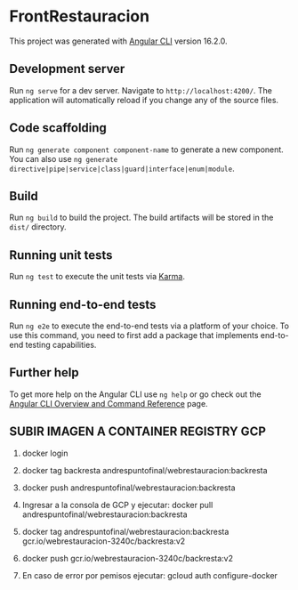 # FrontRestauracion

This project was generated with [Angular CLI](https://github.com/angular/angular-cli) version 16.2.0.

## Development server

Run `ng serve` for a dev server. Navigate to `http://localhost:4200/`. The application will automatically reload if you change any of the source files.

## Code scaffolding

Run `ng generate component component-name` to generate a new component. You can also use `ng generate directive|pipe|service|class|guard|interface|enum|module`.

## Build

Run `ng build` to build the project. The build artifacts will be stored in the `dist/` directory.

## Running unit tests

Run `ng test` to execute the unit tests via [Karma](https://karma-runner.github.io).

## Running end-to-end tests

Run `ng e2e` to execute the end-to-end tests via a platform of your choice. To use this command, you need to first add a package that implements end-to-end testing capabilities.

## Further help

To get more help on the Angular CLI use `ng help` or go check out the [Angular CLI Overview and Command Reference](https://angular.io/cli) page.

## SUBIR IMAGEN A CONTAINER REGISTRY GCP
1. docker login
1. docker tag backresta andrespuntofinal/webrestauracion:backresta
1. docker push andrespuntofinal/webrestauracion:backresta
1. Ingresar a la consola de GCP y ejecutar: docker pull andrespuntofinal/webrestauracion:backresta
1. docker tag andrespuntofinal/webrestauracion:backresta gcr.io/webrestauracion-3240c/backresta:v2
1. docker push gcr.io/webrestauracion-3240c/backresta:v2

4. En caso de error por pemisos ejecutar: gcloud auth configure-docker

